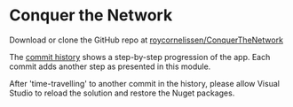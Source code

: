 # Conquer the Network
Download or clone the GitHub repo at [roycornelissen/ConquerTheNetwork](https://www.github.com/roycornelissen/ConquerTheNetwork)

The [commit history](https://github.com/roycornelissen/ConquerTheNetwork/commits/master) shows a step-by-step progression of the app. Each commit adds another step as presented in this module.

After 'time-travelling' to another commit in the history, please allow Visual Studio to reload the solution and restore the Nuget packages.
